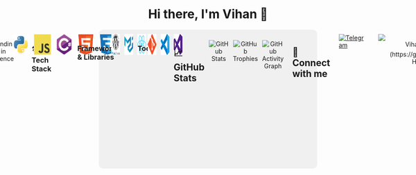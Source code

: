 <h1 align="center">Hi there, I'm Vihan 👋</h1>
<div style="display: flex; gap: 10px; justify-content: center; background-color: #f0f0f0; padding: 10px; border-radius: 10px;">
<p align="center">
  <img src="https://img.shields.io/badge/Developer-JavaScript-informational?style=flat-square&logo=javascript&color=yellow" alt="JavaScript Badge" />
  <img src="https://img.shields.io/badge/HTML5-informational?style=flat-square&logo=html5&color=orange" alt="HTML5 Badge" />
  <img src="https://img.shields.io/badge/CSS3-informational?style=flat-square&logo=css3&color=blue" alt="CSS3 Badge" />
  <img src="https://img.shields.io/badge/WordPress-informational?style=flat-square&logo=wordpress&color=blueviolet" alt="WordPress Badge" />
  <img src="https://img.shields.io/badge/Materialize-informational?style=flat-square&logo=material-design&color=teal" alt="Materialize Badge" />
  <img src="https://img.shields.io/badge/C%23-informational?style=flat-square&logo=c-sharp&color=purple" alt="C# Badge" />
  <img src="https://img.shields.io/badge/Python-informational?style=flat-square&logo=python&color=blue" alt="Python Badge" />
  <img src="https://img.shields.io/badge/Elementor-informational?style=flat-square&logo=elementor&color=salmon" alt="Elementor Badge" />
</p>


<p align="center">
  Standing in Silence 
</p>

<a href="http://www.coffeete.ir/ahsyny356" style="display: block; text-align: center; margin: 0 auto;">
    <img src="http://www.coffeete.ir/images/buttons/lemonchiffon.png" style="width:260px;" />
</a>


### 🛠️ Tech Stack

<div style="display: flex; gap: 10px; justify-content: center; align="center"">
    <img src="https://raw.githubusercontent.com/devicons/devicon/master/icons/python/python-original.svg" alt="Python" width="48" height="48"/>
    <img src="https://raw.githubusercontent.com/devicons/devicon/master/icons/javascript/javascript-original.svg" alt="JavaScript" width="48" height="48"/>
    <img src="https://raw.githubusercontent.com/devicons/devicon/master/icons/csharp/csharp-original.svg" alt="C#" width="48" height="48"/>
    <img src="https://raw.githubusercontent.com/devicons/devicon/master/icons/html5/html5-original.svg" alt="HTML" width="48" height="48"/>
    <img src="https://raw.githubusercontent.com/devicons/devicon/master/icons/css3/css3-original.svg" alt="CSS" width="48" height="48"/>
</div>

### Frameworks & Libraries
<div style="display: flex; gap: 10px; justify-content: center;">
    <img src="https://raw.githubusercontent.com/devicons/devicon/master/icons/wordpress/wordpress-original.svg" alt="WordPress" width="48" height="48"/>
    <img src="https://raw.githubusercontent.com/devicons/devicon/master/icons/materialui/materialui-original.svg" alt="Materialize" width="48" height="48"/>
    <img src="https://raw.githubusercontent.com/devicons/devicon/master/icons/react/react-original.svg" alt="React" width="48" height="48"/>
</div>

### Tools
<div style="display: flex; gap: 10px; justify-content: center;">
    <img src="https://raw.githubusercontent.com/devicons/devicon/master/icons/git/git-original.svg" alt="Git" width="48" height="48"/>
    <img src="https://raw.githubusercontent.com/devicons/devicon/master/icons/vscode/vscode-original.svg" alt="VS Code" width="48" height="48"/>
    <img src="https://raw.githubusercontent.com/devicons/devicon/master/icons/visualstudio/visualstudio-plain.svg" alt="Visual Studio" width="48" height="48"/>
</div>


## 📈 GitHub Stats

<p align="center">
  <img src="https://github-readme-stats.vercel.app/api?username=Aria-Hosseini&show_icons=true&theme=blueberry&hide_border=true" alt="GitHub Stats" />
</p>

<p align="center">
  <img src="https://github-profile-trophy.vercel.app/?username=Aria-Hosseini&theme=onestar&no-frame=true&row=1&column=7" alt="GitHub Trophies" />
</p>

<p align="center">
  <img src="https://github-readme-activity-graph.vercel.app/graph?username=Aria-Hosseini&theme=github" alt="GitHub Activity Graph" />
</p>


---

## 🔗 Connect with me

<div style="display: flex; gap: 10px; justify-content: center;">
    <a href="https://linkedin.com/in/aria-hosseini"><img src="https://raw.githubusercontent.com/devicons/devicon/master/icons/linkedin/linkedin-original.svg" alt="LinkedIn" width="32" height="32"/></a>
    <a href="https://t.me/misty_enigma"><img src="https://simpleicons.org/icons/telegram.svg" alt="Telegram" width="32" height="32"/></a>
    <a href="https://twitter.com/NestedV"><img src="https://raw.githubusercontent.com/devicons/devicon/master/icons/twitter/twitter-original.svg" alt="Twitter" width="32" height="32"/></a>
</div>

---
<a href="http://www.coffeete.ir/ahsyny356">
       <img src="http://www.coffeete.ir/images/buttons/lemonchiffon.png" style="width:260px;" />
</a>

<p align="center"> Vihan CODE☕ (https://github.com/Aria-Hosseini)</p>
